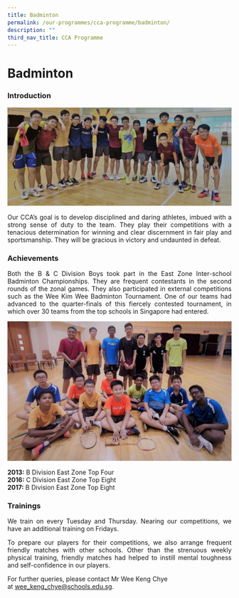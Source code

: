 ```yaml
---
title: Badminton
permalink: /our-programmes/cca-programme/badminton/
description: ""
third_nav_title: CCA Programme
---
```



# Badminton
### Introduction

![](/images/Student%20Development%20Programme/CCA%20Programme/Sports%20&%20Games/2020%20Web%20Page%20Photo%201.jpg)

<p style="text-align: justify;">Our CCA’s goal is to develop disciplined and daring athletes, imbued with a strong sense of duty to the team. They play their competitions with a tenacious determination for winning and clear discernment in fair play and sportsmanship. They will be gracious in victory and undaunted in defeat.</p>

### Achievements 

<p style="text-align: justify;">Both the B & C Division Boys took part in the East Zone Inter-school Badminton Championships. They are frequent contestants in the second rounds of the zonal games. They also participated in external competitions such as the Wee Kim Wee Badminton Tournament. One of our teams had advanced to the quarter-finals of this fiercely contested tournament, in which over 30 teams from the top schools in Singapore had entered.</p>

![](/images/Student%20Development%20Programme/CCA%20Programme/Sports%20&%20Games/2020%20Web%20Page%20Photo%202.jpg)

**2013:** B Division East Zone Top Four  
**2016:** C Division East Zone Top Eight  
**2017:** B Division East Zone Top Eight

### Trainings

<p style="text-align: justify;">We train on every Tuesday and Thursday. Nearing our competitions, we have an additional training on Fridays.</p>

<p style="text-align: justify;">To prepare our players for their competitions, we also arrange frequent friendly matches with other schools. Other than the strenuous weekly physical training, friendly matches had helped to instill mental toughness and self-confidence in our players.</p>

For further queries, please contact Mr Wee Keng Chye at [wee\_keng\_chye@schools.edu.sg](mailto:wee_keng_chye@schools.edu.sg).